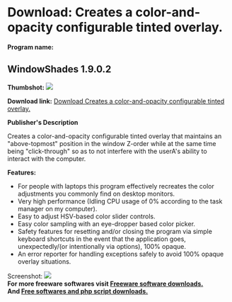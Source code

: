 # Download: Creates a color-and-opacity configurable tinted overlay.

**Program name:**

## WindowShades 1.9.0.2

  
**Thumbshot:** ![](http://www.freewarefiles.com/screenshot/windowshades_md.jpg)   
  
**Download link:** [Download Creates a color-and-opacity configurable tinted overlay.](http://freesoftwares.boysofts.com/WindowShades_program_59203.html)  
  


**Publisher's Description**  
  


Creates a color-and-opacity configurable tinted overlay that maintains an "above-topmost" position in the window Z-order while at the same time being "click-through" so as to not interfere with the userA's ability to interact with the computer. 

**Features:**

  * For people with laptops this program effectively recreates the color adjustments you commonly find on desktop monitors. 
  * Very high performance (Idling CPU usage of 0% according to the task manager on my computer). 
  * Easy to adjust HSV-based color slider controls. 
  * Easy color sampling with an eye-dropper based color picker. 
  * Safety features for resetting and/or closing the program via simple keyboard shortcuts in the event that the application goes, unexpectedly/(or intentionally via options), 100% opaque. 
  * An error reporter for handling exceptions safely to avoid 100% opaque overlay situations. 

  
  
Screenshot: ![](http://www.freewarefiles.com/screenshot/windowshades.jpg)   
**For more freeware softwares visit [Freeware software downloads.](http://freesoftwares.boysofts.com/)**   
**And [Free softwares and php script downloads.](http://www.boysofts.com/)**
